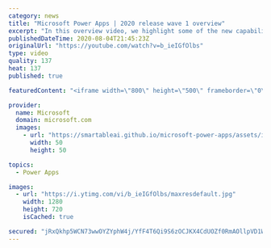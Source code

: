 ```yaml
---
category: news
title: "Microsoft Power Apps | 2020 release wave 1 overview"
excerpt: "In this overview video, we highlight some of the new capabilities included in the latest update to Microsoft Power Apps.      Here are the capabilities covered:     UI enhancements       • Save is always visible       • Chart formatting  Grid user experience enhancements       • Conditional search  "
publishedDateTime: 2020-08-04T21:45:23Z
originalUrl: "https://youtube.com/watch?v=b_ieIGfOlbs"
type: video
quality: 137
heat: 137
published: true

featuredContent: "<iframe width=\"800\" height=\"500\" frameborder=\"0\" src=\"https://www.youtube.com/embed/b_ieIGfOlbs\" allow=\"accelerometer; autoplay; encrypted-media; gyroscope; picture-in-picture\" allowfullscreen></iframe>"

provider:
  name: Microsoft
  domain: microsoft.com
  images:
    - url: "https://smartableai.github.io/microsoft-power-apps/assets/images/organizations/microsoft.com-50x50.jpg"
      width: 50
      height: 50

topics:
  - Power Apps

images:
  - url: "https://i.ytimg.com/vi/b_ieIGfOlbs/maxresdefault.jpg"
    width: 1280
    height: 720
    isCached: true

secured: "jRxQkhp5WCN73wwOYZYphW4j/YfF4T6Qi9S6zOCJKX4CdUOZf0RmAOllpVD1WBqM68ld6UYdQJo3SGwf0dodhGZQxHjHkDgHpRia9g8f/KZjfLUdKEW6ba5cEJLaMxZaC7Kb81wk8s7Tisi0kVOkNZNJ6HH4pwCD7L2Tjnhg9shEpdzyhOAMx8LZiHCcX5tkUEt9TumtbKxAuuRihNUB7FTVzuYuwvJK3TySrvEXeaX55aNVleVLchwTKccKFWv+4qcbH8ek2EoHR9Dca2wViC18ZRIuO8o7X2cdH8aXHP8u0RjSi0rxUw/eS6NIskUl0+JpBI+NYmtDQ+2uO2rYlGw34/UM7B0y9XE8BYgtbGnr8v0d3PIHbH6IJhUdoxPG7uzF9dkPxCprjFUGwmO3E/H4xKGoyNZWBZ9c5e13RfdwIsS+cTJBulqO6CL+rhP7;qSG57efBy9gKIZ2aYRNrvg=="
---
```


